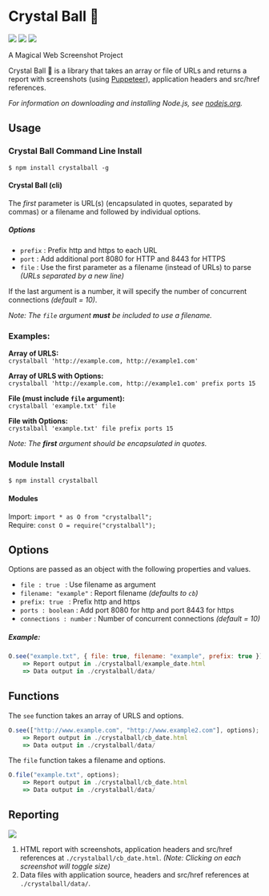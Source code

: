 # Crystal Ball 🔮

![](https://img.shields.io/npm/v/crystalball.svg)
![](https://img.shields.io/npm/l/crystalball.svg)
![](https://img.shields.io/npm/types/crystalball.svg)

A Magical Web Screenshot Project

Crystal Ball 🔮 is a library that takes an array or file of URLs and returns a report with screenshots (using [Puppeteer](https://developers.google.com/web/tools/puppeteer/)), application headers and src/href references. 

*For information on downloading and installing Node.js, see [nodejs.org](https://nodejs.org).*

## Usage
### Crystal Ball Command Line Install   

```
$ npm install crystalball -g 
```

#### Crystal Ball (cli)

The *first* parameter is URL(s) (encapsulated in quotes, separated by commas) or a filename and followed by individual options. 

##### Options

* `prefix` : Prefix http and https to each URL  
* `port` : Add additional port 8080 for HTTP and 8443 for HTTPS  
* `file` : Use the first parameter as a filename (instead of URLs) to parse *(URLs separated by a new line)*

If the last argument is a number, it will specify the number of concurrent connections *(default = 10)*. 

*Note: The `file` argument **must** be included to use a filename.* 

### Examples:

**Array of URLS:**  
`crystalball 'http://example.com, http://example1.com'`  

**Array of URLS with Options:**  
`crystalball 'http://example.com, http://example1.com' prefix ports 15` 

**File (must include `file` argument):**  
`crystalball 'example.txt' file`   

**File with Options:**  
`crystalball 'example.txt' file prefix ports 15`  

*Note: The **first** argument should be encapsulated in quotes.* 

### Module Install

```
$ npm install crystalball
```

#### Modules

Import: `import * as O from "crystalball";`  
Require: `const O = require("crystalball");`

## Options

Options are passed as an object with the following properties and values. 

* `file : true ` : Use filename as argument  
* `filename: "example"` :  Report filename *(defaults to `cb`)*
* `prefix: true ` : Prefix http and https  
* `ports : boolean` : Add port 8080 for http and port 8443 for https  
* `connections : number` : Number of concurrent connections *(default = 10)*

##### Example:

```javascript
O.see("example.txt", { file: true, filename: "example", prefix: true });
    => Report output in ./crystalball/example_date.html
    => Data output in ./crystalball/data/
```

## Functions

The `see` function takes an array of URLS and options. 

```javascript
O.see(["http://www.example.com", "http://www.example2.com"], options);
    => Report output in ./crystalball/cb_date.html
    => Data output in ./crystalball/data/
```

The `file` function takes a filename and options. 

```javascript
O.file("example.txt", options);
    => Report output in ./crystalball/cb_date.html
    => Data output in ./crystalball/data/
```

## Reporting

![](https://cakinney.com/img/crystalball-example.png)

1. HTML report with screenshots, application headers and src/href references at `./crystalball/cb_date.html`. *(Note: Clicking on each screenshot will toggle size)*
2. Data files with application source, headers and src/href references at `./crystalball/data/`.

